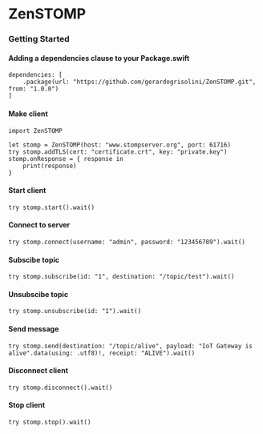 # ZenSTOMP

### Getting Started

#### Adding a dependencies clause to your Package.swift

```
dependencies: [
    .package(url: "https://github.com/gerardogrisolini/ZenSTOMP.git", from: "1.0.0")
]
```

#### Make client
```
import ZenSTOMP

let stomp = ZenSTOMP(host: "www.stompserver.org", port: 61716)
try stomp.addTLS(cert: "certificate.crt", key: "private.key")
stomp.onResponse = { response in
    print(response)
}
```

#### Start client
```
try stomp.start().wait()
```

#### Connect to server
```
try stomp.connect(username: "admin", password: "123456789").wait()
```

#### Subscibe topic
```
try stomp.subscribe(id: "1", destination: "/topic/test").wait()
```

#### Unsubscibe topic
```
try stomp.unsubscribe(id: "1").wait()
```

#### Send message
```
try stomp.send(destination: "/topic/alive", payload: "IoT Gateway is alive".data(using: .utf8)!, receipt: "ALIVE").wait()
```

#### Disconnect client
```
try stomp.disconnect().wait()
```

#### Stop client
```
try stomp.stop().wait()
```
